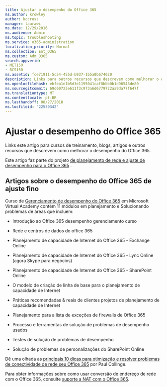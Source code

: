 ```yaml
---
title: Ajustar o desempenho do Office 365
ms.author: krowley
author: kccross
manager: laurawi
ms.date: 12/29/2016
ms.audience: Admin
ms.topic: troubleshooting
ms.service: o365-administration
localization_priority: Normal
ms.collection: Ent_O365
ms.custom: Adm_O365
search.appverid:
- MET150
- BCS160
ms.assetid: fce71911-5c54-455d-b937-1b5a0b674620
description: Links para outros recursos que descrevem como melhorar o desempenho do Office 365, blogs, artigos e cursos de treinamento.
ms.openlocfilehash: ebfea1e1b5d3e1195041caf8bbb0b1d96546de80
ms.sourcegitcommit: 69d60723e611f3c973a6d6779722aa9da77f647f
ms.translationtype: MT
ms.contentlocale: pt-BR
ms.lasthandoff: 08/27/2018
ms.locfileid: "22539342"
---
```

# <a name="tune-office-365-performance"></a>Ajustar o desempenho do Office 365

Links este artigo para cursos de treinamento, blogs, artigos e outros recursos que descrevem como melhorar o desempenho do Office 365.
  
Este artigo faz parte do projeto [de planejamento de rede e ajuste de desempenho para o Office 365](https://aka.ms/tune) .
   
## <a name="articles-about-fine-tuning-office-365-performance"></a>Artigos sobre o desempenho do Office 365 de ajuste fino

Curso de [Gerenciamento de desempenho do Office 365](https://aka.ms/tunemva) em Microsoft Virtual Academy contém 11 módulos em planejamento e Solucionando problemas de áreas que incluem: 
  
- Introdução ao Office 365 desempenho gerenciamento curso
    
- Rede e centros de dados do office 365
    
- Planejamento de capacidade de Internet do Office 365 - Exchange Online
    
- Planejamento de capacidade de Internet do Office 365 - Lync Online (agora Skype para negócios)
    
- Planejamento de capacidade de Internet do Office 365 - SharePoint Online
    
- O modelo de criação de linha de base para o planejamento de capacidade de Internet

    
- Práticas recomendadas &amp; reais de clientes projetos de planejamento de capacidade de Internet
    
- Planejamento para a lista de exceções de firewalls de Office 365
    
- Processo e ferramentas de solução de problemas de desempenho usados
    
- Testes de solução de problemas de desempenho

    
- Solução de problemas de personalizações do SharePoint Online

    
Dê uma olhada as [principais 10 dicas para otimização e resolver problemas de conectividade de rede seu Office 365](https://blogs.technet.com/b/onthewire/archive/2014/06/18/top-10-tips-for-optimising-amp-troubleshooting-your-office-365-network-connectivity.aspx) por Paul Collinge. 
  
Para obter informações sobre como usar conversão de endereço de rede com o Office 365, consulte [suporte a NAT com o Office 365](nat-support-with-office-365.md).
  

